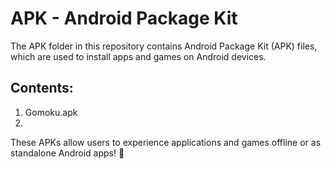 # APK - Android Package Kit
The APK folder in this repository contains Android Package Kit (APK) files, which are used to install apps and games on Android devices.

## Contents:

1. Gomoku.apk
2. 

These APKs allow users to experience applications and games offline or as standalone Android apps! 🚀
